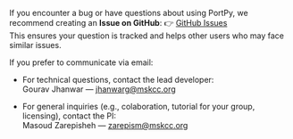 If you encounter a bug or have questions about using PortPy, we recommend creating an **Issue on GitHub**: 👉 [GitHub Issues](https://github.com/PortPy-Project/PortPy/issues)  
This ensures your question is tracked and helps other users who may face similar issues.

If you prefer to communicate via email:

- For technical questions, contact the lead developer:  
   Gourav Jhanwar — [jhanwarg@mskcc.org](mailto:jhanwarg@mskcc.org)

- For general inquiries (e.g., colaboration, tutorial for your group, licensing), contact the PI:  
   Masoud Zarepisheh — [zarepism@mskcc.org](mailto:zarepism@mskcc.org)

